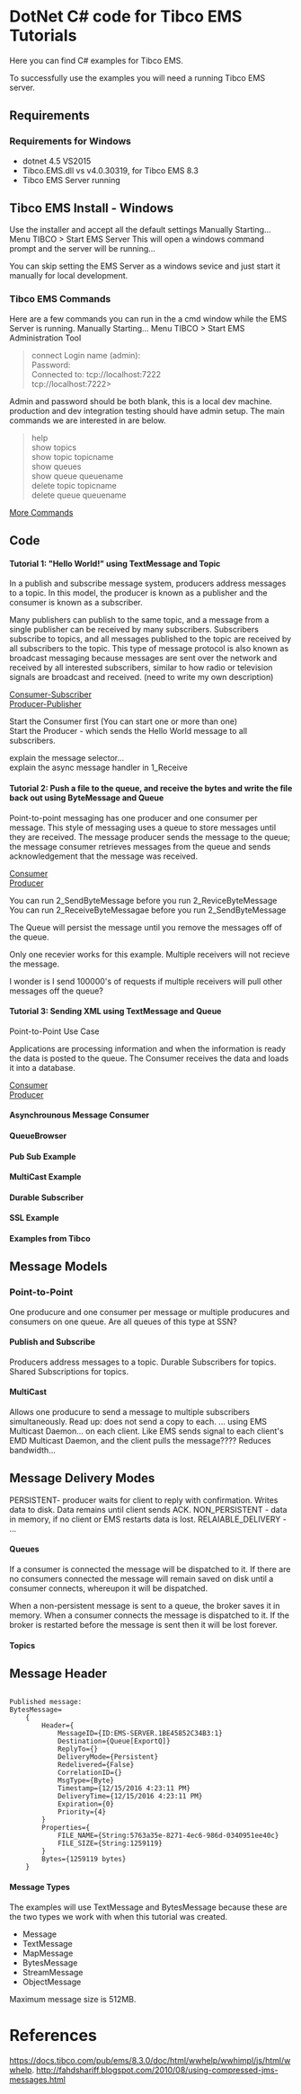 # DotNet C# code for Tibco EMS Tutorials 
Here you can find C# examples for Tibco EMS.

To successfully use the examples you will need a running Tibco EMS server.

## Requirements

### Requirements for Windows
* dotnet 4.5 VS2015
* Tibco.EMS.dll vs v4.0.30319, for Tibco EMS 8.3
* Tibco EMS Server running

## Tibco EMS Install - Windows
Use the installer and accept all the default settings
Manually Starting... Menu TIBCO > Start EMS Server
This will open a windows command prompt and the server will be running...

You can skip setting the EMS Server as a windows sevice and just start it manually for local development.

### Tibco EMS Commands
Here are a few commands you can run in the a cmd window while the EMS Server is running.
Manually Starting... Menu TIBCO > Start EMS Administration Tool

> connect
  Login name (admin):  
  Password:  
  Connected to: tcp://localhost:7222  
  tcp://localhost:7222>  

Admin and password should be both blank, this is a local dev machine.  production and dev integration testing should have admin setup.
The main commands we are interested in are below.  

> help  
  show topics  
  show topic topicname  
  show queues  
  show queue queuename  
  delete topic topicname  
  delete queue queuename  

[More Commands](https://haritibcoblog.com/2015/05/23/tibco-ems-administration-commands-some-important-ones/)

## Code

#### Tutorial 1: "Hello World!" using TextMessage and Topic
In a publish and subscribe message system, producers address messages to a topic. In this model, the producer 
is known as a publisher and the consumer is known as a subscriber.  

Many publishers can publish to the same topic, and a message from a single publisher can be received by many 
subscribers. Subscribers subscribe to topics, and all messages published to the topic are received by all 
subscribers to the topic. This type of message protocol is also known as broadcast messaging because messages 
are sent over the network and received by all interested subscribers, similar to how radio or 
television signals are broadcast and received.   (need to write my own description)  

[Consumer-Subscriber](https://github.com/craignicholson/tibcoems-tutorials/tree/master/1_Receive)   
[Producer-Publisher](https://github.com/craignicholson/tibcoems-tutorials/tree/master/1_Send)  


Start the Consumer first (You can start one or more than one)  
Start the Producer - which sends the Hello World message to all subscribers.  

explain the message selector...  
explain the async message handler in 1_Receive  

#### Tutorial 2: Push a file to the queue, and receive the bytes and write the file back out using ByteMessage and Queue
Point-to-point messaging has one producer and one consumer per message. 
This style of messaging uses a queue to store messages until they are received. 
The message producer sends the message to the queue; the message consumer retrieves 
messages from the queue and sends acknowledgement that the message was received.

[Consumer](https://github.com/craignicholson/tibcoems-tutorials/tree/master/2_ReceiveByteMessage)  
[Producer](https://github.com/craignicholson/tibcoems-tutorials/tree/master/2_SendByteMessage)  


You can run 2_SendByteMessage before you run 2_ReviceByteMessage  
You can run 2_ReceiveByteMessagae before you run 2_SendByteMessage  

The Queue will persist the message until you remove the messages off of the queue.  

Only one recevier works for this example.   Multiple receivers will not recieve the message.  

I wonder is I send 100000's of requests if multiple receivers will pull other messages off the queue?   


#### Tutorial 3: Sending XML using TextMessage and Queue
Point-to-Point Use Case

Applications are processing information and when the information is ready the data is posted to the queue.
The Consumer receives the data and loads it into a database.

[Consumer](https://github.com/craignicholson/tibcoems-tutorials/tree/master/2_ReceiveTextMessage)   
[Producer](https://github.com/craignicholson/tibcoems-tutorials/tree/master/2_SendTextMessage)  

#### Asynchrounous Message Consumer

#### QueueBrowser

#### Pub Sub Example

#### MultiCast Example

#### Durable Subscriber

#### SSL Example

#### Examples from Tibco

## Message Models

### Point-to-Point
One producure and one consumer per message or multiple producures and consumers on one queue.
Are all queues of this type at SSN?

#### Publish and Subscribe
Producers address messages to a topic.
Durable Subscribers for topics.
Shared Subscriptions for topics.

#### MultiCast
Allows one producure to send a message to multiple subscribers simultaneously.
Read up: does not send a copy to each.  ... using EMS Multicast Daemon... on each client.
Like EMS sends signal to each client's EMD Multicast Daemon, and the client pulls the message????
Reduces bandwidth...

## Message Delivery Modes
PERSISTENT- producer waits for client to reply with confirmation.  Writes data to disk.   Data remains until client sends ACK.
NON_PERSISTENT - data in memory, if no client or EMS restarts data is lost.
RELAIABLE_DELIVERY - ...

#### Queues
If a consumer is connected the message will be dispatched to it. If there are no consumers connected the message will remain saved on disk until a consumer connects, whereupon it will be dispatched.

When a non-persistent message is sent to a queue, the broker saves it in memory. When a consumer connects the message is dispatched to it. If the broker is restarted before the message is sent then it will be lost forever.

#### Topics


## Message Header

```

Published message: 
BytesMessage=
    { 
        Header={ 
            MessageID={ID:EMS-SERVER.1BE45852C34B3:1} 
            Destination={Queue[ExportQ]} 
            ReplyTo={} 
            DeliveryMode={Persistent} 
            Redelivered={False} 
            CorrelationID={} 
            MsgType={Byte} 
            Timestamp={12/15/2016 4:23:11 PM} 
            DeliveryTime={12/15/2016 4:23:11 PM} 
            Expiration={0} 
            Priority={4} 
        } 
        Properties={ 
            FILE_NAME={String:5763a35e-8271-4ec6-986d-0340951ee40c} 
            FILE_SIZE={String:1259119} 
        } 
        Bytes={1259119 bytes} 
    }

```

#### Message Types
The examples will use TextMessage and BytesMessage because these are the two types we work with when this tutorial was created.
* Message
* TextMessage
* MapMessage
* BytesMessage
* StreamMessage
* ObjectMessage

Maximum message size is 512MB.


# References
https://docs.tibco.com/pub/ems/8.3.0/doc/html/wwhelp/wwhimpl/js/html/wwhelp.
http://fahdshariff.blogspot.com/2010/08/using-compressed-jms-messages.html

